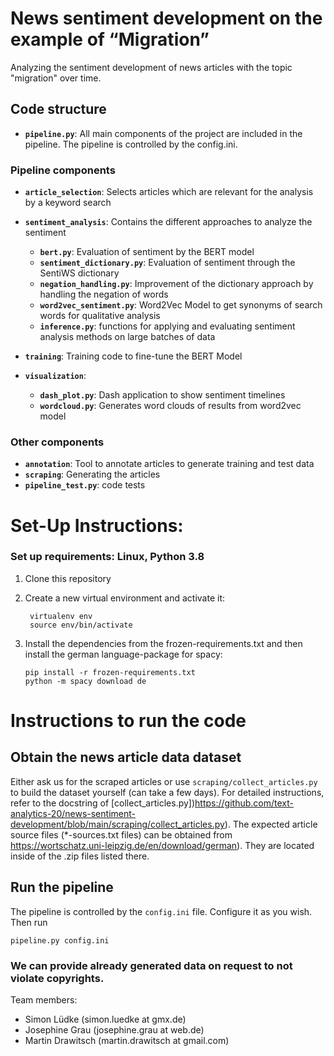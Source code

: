 # News sentiment development on the example of “Migration”
Analyzing the sentiment development of news articles with the topic "migration" over time.

## Code structure
- **`pipeline.py`**: All main components of the project are included in the pipeline. The pipeline is controlled by the config.ini.

### Pipeline components
- **`article_selection`**: Selects articles which are relevant for the analysis by a keyword search
- **`sentiment_analysis`**: Contains the different approaches to analyze the sentiment
    - **`bert.py`**: Evaluation of sentiment by the BERT model
    - **`sentiment_dictionary.py`**: Evaluation of sentiment through the SentiWS dictionary
    - **`negation_handling.py`**: Improvement of the dictionary approach by handling the negation of words
    - **`word2vec_sentiment.py`**: Word2Vec Model to get synonyms of search words for qualitative analysis
    - **`inference.py`**: functions for applying and evaluating sentiment analysis methods on large batches of data

- **`training`**: Training code to fine-tune the BERT Model
- **`visualization`**:
    - **`dash_plot.py`**: Dash application to show sentiment timelines
    - **`wordcloud.py`**: Generates word clouds of results from word2vec model

### Other components
- **`annotation`**: Tool to annotate articles to generate training and test data
- **`scraping`**: Generating the articles
- **`pipeline_test.py`**: code tests

# Set-Up Instructions:
               
### Set up requirements: Linux, Python 3.8

1. Clone this repository

2. Create a new virtual environment and activate it:
   ```
    virtualenv env
    source env/bin/activate
    ```
3. Install the dependencies from the frozen-requirements.txt and then install the german language-package for spacy:
    ```
    pip install -r frozen-requirements.txt
    python -m spacy download de
    ```

# Instructions to run the code

## Obtain the news article data dataset
Either ask us for the scraped articles or use `scraping/collect_articles.py` to build the dataset yourself (can take a few days).
For detailed instructions, refer to the docstring of [collect_articles.py])https://github.com/text-analytics-20/news-sentiment-development/blob/main/scraping/collect_articles.py).
The expected article source files (*-sources.txt files) can be obtained from https://wortschatz.uni-leipzig.de/en/download/german). They are located inside of the .zip files listed there.

## Run the pipeline
The pipeline is controlled by the `config.ini` file. 
Configure it as you wish.
Then run 
```
pipeline.py config.ini
```

### We can provide already generated data on request to not violate copyrights.

Team members:
- Simon Lüdke (simon.luedke at gmx.de)
- Josephine Grau (josephine.grau at web.de)
- Martin Drawitsch (martin.drawitsch at gmail.com)

